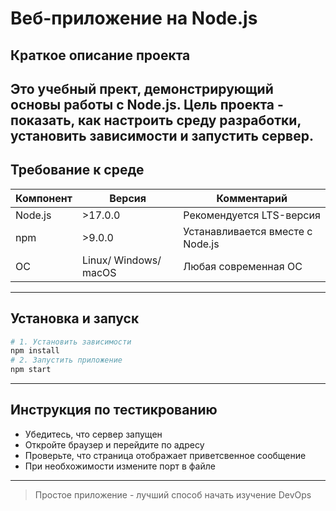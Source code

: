 # Веб-приложение на Node.js
## Краткое описание проекта
Это учебный прект, демонстрирующий основы работы с **Node.js**.  **Цель  проекта** - показать, как настроить среду разработки, установить зависимости и запустить сервер.
---
## Требование к среде
|Компонент|Версия|Комментарий|
|---|---|---|
|Node.js|>17.0.0|Рекомендуется LTS-версия|
|npm|>9.0.0|Устанавливается вместе с Node.js|
|ОС|Linux/ Windows/ macOS|Любая современная ОС|
---
## Установка и запуск
```bash
# 1. Установить зависимости
npm install
# 2. Запустить приложение
npm start
```
---
## Инструкция по тестикрованию
- Убедитесь, что сервер запущен
- Откройте браузер и перейдите по адресу
- Проверьте, что страница отображает приветсвенное сообщение
- При необхожимости измените порт в файле
---
> Простое приложение - лучший способ начать изучение DevOps
